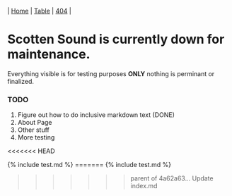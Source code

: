 | [Home][1] | [Table][2] | [404][3] |

[1]: index.md
[2]: table.md
[3]: 404.md


# Scotten Sound is currently down for maintenance.
Everything visible is for testing purposes **ONLY** nothing is perminant or finalized.

### TODO
1. Figure out how to do inclusive markdown text (DONE)
2. About Page
3. Other stuff
4. More testing


<<<<<<< HEAD
<body>
    {% include test.md %}
</body>
=======
{% include test.md %}

>>>>>>> parent of 4a62a63... Update index.md
